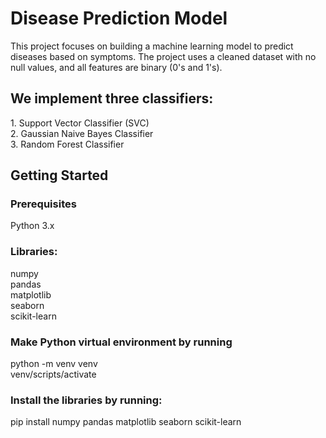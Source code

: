 <h1>Disease Prediction Model</h1>
This project focuses on building a machine learning model to predict diseases based on symptoms. The project uses a cleaned dataset with no null values, and all features are binary (0's and 1's).
<h2>
We implement three classifiers:
</h2>
1. Support Vector Classifier (SVC)
<br>
2. Gaussian Naive Bayes Classifier
<br>
3. Random Forest Classifier
<br>
<h2>
  Getting Started<br>
</h2>
<h3>Prerequisites</h3>
Python 3.x
<br>
<h3>Libraries:</h3>
numpy<br>
pandas<br>
matplotlib<br>
seaborn<br>
scikit-learn
<h3>Make Python virtual environment by running </h3>
python -m venv venv<br>
venv/scripts/activate  
<h3>Install the libraries by running:</h3>
pip install numpy pandas matplotlib seaborn scikit-learn

